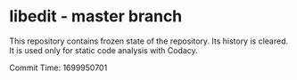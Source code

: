 # libedit - master branch

This repository contains frozen state of the repository.
Its history is cleared. It is used only for static code
analysis with Codacy.

Commit Time: 1699950701
